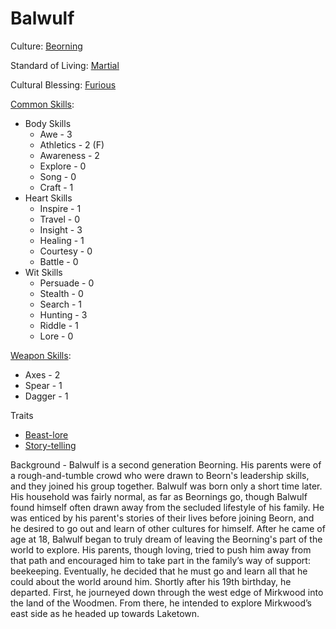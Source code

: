 # Balwulf

Culture: [Beorning](../generation/cultures.md)

Standard of Living: [Martial](../generation/standard-of-living.md)

Cultural Blessing: [Furious](../generation/cultural-blessing.md)

[Common Skills](../generation/common-skill-list.md): 
* Body Skills
    * Awe - 3
    * Athletics - 2 (F)
    * Awareness - 2
    * Explore - 0
    * Song - 0 
    * Craft - 1
* Heart Skills
    * Inspire - 1
    * Travel - 0
    * Insight - 3
    * Healing - 1
    * Courtesy - 0
    * Battle - 0
* Wit Skills
    * Persuade - 0
    * Stealth - 0
    * Search - 1
    * Hunting - 3
    * Riddle - 1
    * Lore - 0

[Weapon Skills](../generation/weapon-skill-list.md):
* Axes - 2
* Spear - 1
* Dagger - 1

Traits
* [Beast-lore](../generation/specialities.md)
* [Story-telling](../generation/specialities.md)

Background - Balwulf is a second generation Beorning. His parents were of a rough-and-tumble crowd who were drawn to Beorn's leadership skills, and they joined his group together.  Balwulf was born only a short time later.  His household was fairly normal, as far as Beornings go, though Balwulf found himself often drawn away from the secluded lifestyle of his family. He was enticed by his parent's stories of their lives before joining Beorn, and he desired to go out and learn of other cultures for himself.  After he came of age at 18, Balwulf began to truly dream of leaving the Beorning's part of the world to explore. His parents, though loving, tried to push him away from that path and encouraged him to take part in the family’s way of support: beekeeping. Eventually, he decided that he must go and learn all that he could about the world around him. Shortly after his 19th birthday, he departed. First, he journeyed down through the west edge of Mirkwood into the land of the Woodmen. From there, he intended to explore Mirkwood’s east side as he headed up towards Laketown.
